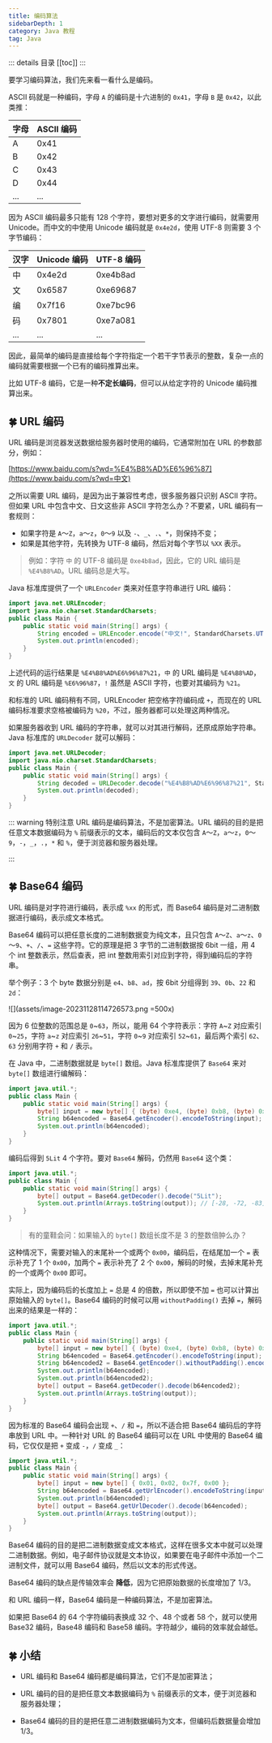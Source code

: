 ```yaml
---
title: 编码算法
sidebarDepth: 1
category: Java 教程
tag: Java
---
```


::: details 目录
[[toc]]
:::

要学习编码算法，我们先来看一看什么是编码。

ASCII 码就是一种编码，字母 `A` 的编码是十六进制的 `0x41`，字母 `B` 是 `0x42`，以此类推：

| 字母 | ASCII 编码 |
| :--- | :--------- |
| A    | 0x41       |
| B    | 0x42       |
| C    | 0x43       |
| D    | 0x44       |
| ...  | ...        |

因为 ASCII 编码最多只能有 128 个字符，要想对更多的文字进行编码，就需要用 Unicode。而中文的中使用 Unicode 编码就是 `0x4e2d`，使用 UTF-8 则需要 3 个字节编码：

| 汉字 | Unicode 编码 | UTF-8 编码 |
| :--- | :----------- | :--------- |
| 中   | 0x4e2d       | 0xe4b8ad   |
| 文   | 0x6587       | 0xe69687   |
| 编   | 0x7f16       | 0xe7bc96   |
| 码   | 0x7801       | 0xe7a081   |
| ...  | ...          | ...        |

因此，最简单的编码是直接给每个字符指定一个若干字节表示的整数，复杂一点的编码就需要根据一个已有的编码推算出来。

比如 UTF-8 编码，它是一种**不定长编码**，但可以从给定字符的 Unicode 编码推算出来。

## 🍀 URL 编码

URL 编码是浏览器发送数据给服务器时使用的编码，它通常附加在 URL 的参数部分，例如：

[https://www.baidu.com/s?wd=%E4%B8%AD%E6%96%87](https://www.baidu.com/s?wd=中文)

之所以需要 URL 编码，是因为出于兼容性考虑，很多服务器只识别 ASCII 字符。但如果 URL 中包含中文、日文这些非 ASCII 字符怎么办？不要紧，URL 编码有一套规则：

- 如果字符是 `A`～`Z`，`a`～`z`，`0`～`9` 以及 `-`、`_`、`.`、`*`，则保持不变；
- 如果是其他字符，先转换为 UTF-8 编码，然后对每个字节以 `%XX` 表示。

> 例如：字符 `中` 的 UTF-8 编码是 `0xe4b8ad`，因此，它的 URL 编码是 `%E4%B8%AD`。URL 编码总是大写。

Java 标准库提供了一个 `URLEncoder` 类来对任意字符串进行 URL 编码：

```java
import java.net.URLEncoder;
import java.nio.charset.StandardCharsets;
public class Main {
    public static void main(String[] args) {
        String encoded = URLEncoder.encode("中文!", StandardCharsets.UTF_8);
        System.out.println(encoded);
    }
}
```

上述代码的运行结果是 `%E4%B8%AD%E6%96%87%21`，`中` 的 URL 编码是 `%E4%B8%AD`，`文` 的 URL 编码是 `%E6%96%87`，`!` 虽然是 ASCII 字符，也要对其编码为 `%21`。

和标准的 URL 编码稍有不同，URLEncoder 把空格字符编码成 `+`，而现在的 URL 编码标准要求空格被编码为 `%20`，不过，服务器都可以处理这两种情况。

如果服务器收到 URL 编码的字符串，就可以对其进行解码，还原成原始字符串。Java 标准库的 `URLDecoder` 就可以解码：

```java
import java.net.URLDecoder;
import java.nio.charset.StandardCharsets;
public class Main {
    public static void main(String[] args) {
        String decoded = URLDecoder.decode("%E4%B8%AD%E6%96%87%21", StandardCharsets.UTF_8);
        System.out.println(decoded);
    }
}
```

::: warning 特别注意
URL 编码是编码算法，不是加密算法。URL 编码的目的是把任意文本数据编码为 `%` 前缀表示的文本，编码后的文本仅包含 `A`～`Z`，`a`～`z`，`0`～`9`，`-`，`_`，`.`，`*` 和 `%`，便于浏览器和服务器处理。

:::

## 🍀 Base64 编码

URL 编码是对字符进行编码，表示成 `%xx` 的形式，而 Base64 编码是对二进制数据进行编码，表示成文本格式。

Base64 编码可以把任意长度的二进制数据变为纯文本，且只包含 `A`～`Z`、`a`～`z`、`0`～`9`、`+`、`/`、`=` 这些字符。它的原理是把 3 字节的二进制数据按 6bit 一组，用 4 个 int 整数表示，然后查表，把 int 整数用索引对应到字符，得到编码后的字符串。

举个例子：3 个 byte 数据分别是 `e4`、`b8`、`ad`，按 6bit 分组得到 `39`、`0b`、`22` 和 `2d`：

![](assets/image-20231128114726573.png =500x)

因为 6 位整数的范围总是 `0`~`63`，所以，能用 64 个字符表示：字符 `A`~`Z` 对应索引 `0`~`25`，字符 `a`~`z` 对应索引 `26`~`51`，字符 `0`~`9` 对应索引 `52`~`61`，最后两个索引 `62`、`63` 分别用字符 `+` 和 `/` 表示。

在 Java 中，二进制数据就是 `byte[]` 数组。Java 标准库提供了 `Base64` 来对 `byte[]` 数组进行编解码：

```java
import java.util.*;
public class Main {
    public static void main(String[] args) {
        byte[] input = new byte[] { (byte) 0xe4, (byte) 0xb8, (byte) 0xad };
        String b64encoded = Base64.getEncoder().encodeToString(input);
        System.out.println(b64encoded);
    }
}
```

编码后得到 `5Lit` 4 个字符。要对 `Base64` 解码，仍然用 `Base64` 这个类：

```java
import java.util.*;
public class Main {
    public static void main(String[] args) {
        byte[] output = Base64.getDecoder().decode("5Lit");
        System.out.println(Arrays.toString(output)); // [-28, -72, -83]
    }
}
```

> 有的童鞋会问：如果输入的 `byte[]` 数组长度不是 3 的整数倍肿么办？

这种情况下，需要对输入的末尾补一个或两个 `0x00`，编码后，在结尾加一个 `=` 表示补充了 1 个 `0x00`，加两个 `=` 表示补充了 2 个 `0x00`，解码的时候，去掉末尾补充的一个或两个 `0x00` 即可。

实际上，因为编码后的长度加上 `=` 总是 4 的倍数，所以即使不加 `=` 也可以计算出原始输入的 `byte[]`。Base64 编码的时候可以用 `withoutPadding()` 去掉 `=`，解码出来的结果是一样的：

```java
import java.util.*;
public class Main {
    public static void main(String[] args) {
        byte[] input = new byte[] { (byte) 0xe4, (byte) 0xb8, (byte) 0xad, 0x21 };
        String b64encoded = Base64.getEncoder().encodeToString(input);
        String b64encoded2 = Base64.getEncoder().withoutPadding().encodeToString(input);
        System.out.println(b64encoded);
        System.out.println(b64encoded2);
        byte[] output = Base64.getDecoder().decode(b64encoded2);
        System.out.println(Arrays.toString(output));
    }
}

```

因为标准的 Base64 编码会出现 `+`、`/` 和 `=`，所以不适合把 Base64 编码后的字符串放到 URL 中。一种针对 URL 的 Base64 编码可以在 URL 中使用的 Base64 编码，它仅仅是把 `+` 变成 `-`，`/` 变成 `_`：

```java
import java.util.*;
public class Main {
    public static void main(String[] args) {
        byte[] input = new byte[] { 0x01, 0x02, 0x7f, 0x00 };
        String b64encoded = Base64.getUrlEncoder().encodeToString(input);
        System.out.println(b64encoded);
        byte[] output = Base64.getUrlDecoder().decode(b64encoded);
        System.out.println(Arrays.toString(output));
    }
}

```

Base64 编码的目的是把二进制数据变成文本格式，这样在很多文本中就可以处理二进制数据。例如，电子邮件协议就是文本协议，如果要在电子邮件中添加一个二进制文件，就可以用 Base64 编码，然后以文本的形式传送。

Base64 编码的缺点是传输效率会 **降低**，因为它把原始数据的长度增加了 1/3。

和 URL 编码一样，Base64 编码是一种编码算法，不是加密算法。

如果把 Base64 的 64 个字符编码表换成 32 个、48 个或者 58 个，就可以使用 Base32 编码，Base48 编码和 Base58 编码。字符越少，编码的效率就会越低。

## 🍀 小结

- URL 编码和 Base64 编码都是编码算法，它们不是加密算法；

- URL 编码的目的是把任意文本数据编码为 `%` 前缀表示的文本，便于浏览器和服务器处理；

- Base64 编码的目的是把任意二进制数据编码为文本，但编码后数据量会增加 1/3。
